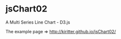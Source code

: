 jsChart02
=========

A Multi Series Line Chart - D3.js

The example page => http://kiritter.github.io/jsChart02/
